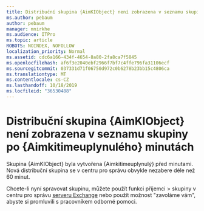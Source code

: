 ```yaml
---
title: Distribuční skupina {AimKIObject} není zobrazena v seznamu skupiny po {Aimkitimeuplynulého} minutách
ms.author: pebaum
author: pebaum
manager: mnirkhe
ms.audience: ITPro
ms.topic: article
ROBOTS: NOINDEX, NOFOLLOW
localization_priority: Normal
ms.assetid: cdc6a166-434f-4654-8a80-2fa8ca7f5845
ms.openlocfilehash: af6f3e2040ebf2966f7bf7c4ffe796fa31106ecf
ms.sourcegitcommit: 037331d71f06750d972c0b6278b23bb15c4806ca
ms.translationtype: MT
ms.contentlocale: cs-CZ
ms.lasthandoff: 10/18/2019
ms.locfileid: "36530488"
---
```

# <a name="distribution-group-aimkiobject-not-showing-in-groups-list-after-aimkitimeelapsed-minutes"></a>Distribuční skupina {AimKIObject} není zobrazena v seznamu skupiny po {Aimkitimeuplynulého} minutách

Skupina {AimKIObject} byla vytvořena {Aimkitimeuplynulý} před minutami. Nová distribuční skupina se v centru pro správu obvykle nezabere déle než 60 minut.
  
Chcete-li nyní spravovat skupinu, můžete použít funkci příjemci > skupiny v centru pro správu [serveru Exchange](https://outlook.office365.com/ecp/?rfr=Admin_o365&amp;exsvurl=1&amp;mkt=en-US.aspx) nebo použít možnost "zavoláme vám", abyste si promluvili s pracovníkem odborné pomoci. 
  

